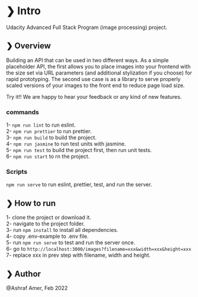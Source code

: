 # ❯ Intro

Udacity Advanced Full Stack Program (image processing) project.

## ❯ Overview

Building an API that can be used in two different ways.
As a simple placeholder API, the first allows you to place images into your frontend with the size set via URL parameters (and additional stylization if you choose) for rapid prototyping.
The second use case is as a library to serve properly scaled versions of your images to the front end to reduce page load size.

Try it!! We are happy to hear your feedback or any kind of new features.

### commands
1- ```npm run lint``` to run eslint.
<br/>
2- ```npm run prettier``` to run prettier.
<br/>
3- ```npm run build``` to build the project.
<br/>
4- ```npm run jasmine``` to run test units with jasmine.
<br/>
5- ```npm run test``` to build the project first, then run unit tests.
<br/>
6- ```npm run start``` to rn the project.

### Scripts
```npm run serve``` to run eslint, prettier, test, and run the server.

## ❯ How to run

1- clone the project or download it.
<br>
2- navigate to the project folder.
<br>
3- run ``` npm install ``` to install all dependencies.
<br>
4- copy .env-example to .env file.
<br>
5- run ``` npm run serve ``` to test and run the server once.
<br>
6- go to ``` http://localhost:3000/images?filename=xxx&width=xxx&height=xxx ```
<br>
7- replace xxx in prev step with filename, width and height.

## ❯ Author
@Ashraf Amer, Feb 2022
